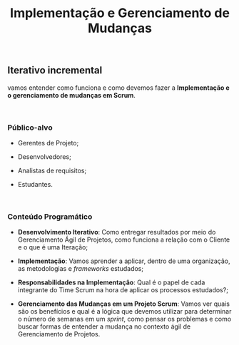 <div align="center">

# Implementação e Gerenciamento de Mudanças

</div>

<br>

## Iterativo incremental

 vamos entender como funciona e como devemos fazer a **Implementação e o gerenciamento de mudanças em Scrum**.

<br>

### Público-alvo

- Gerentes de Projeto;

- Desenvolvedores;

- Analistas de requisitos;

- Estudantes.

<br>

### Conteúdo Programático

- **Desenvolvimento Iterativo**:  Como entregar resultados por meio do Gerenciamento Ágil de Projetos, como funciona a relação com o Cliente e o que é uma Iteração;

- **Implementação**: Vamos aprender a aplicar, dentro de uma organização, as metodologias e *frameworks* estudados;

- **Responsabilidades na Implementação**: Qual é o papel de cada integrante do Time Scrum na hora de aplicar os processos estudados?;

- **Gerenciamento das Mudanças em um Projeto Scrum**:  Vamos ver quais são os benefícios e qual é a lógica que devemos utilizar para determinar o número de semanas em um *sprint*, como pensar os problemas e como buscar formas de entender a mudança no contexto ágil de Gerenciamento de Projetos.